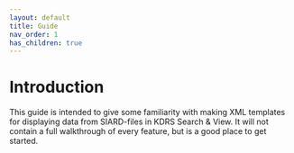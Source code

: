 ```yaml
---
layout: default
title: Guide
nav_order: 1
has_children: true
---
```


# Introduction

This guide is intended to give some familiarity with making XML templates for displaying data from SIARD-files in KDRS Search & View. It will not contain a full walkthrough of every feature, but is a good place to get started.